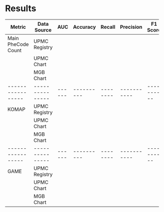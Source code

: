 # Results

| Metric          | Data Source   | AUC  | Accuracy | Recall | Precision | F1 Score |
|-----------------|---------------|------|----------|--------|-----------|----------|
| Main PheCode Count| UPMC Registry |      |          |        |           |          |
|                 | UPMC Chart    |      |          |        |           |          |
|                 | MGB Chart     |      |          |        |           |          |
|-----------------|---------------|------|----------|--------|-----------|----------|
| KOMAP           | UPMC Registry |      |          |        |           |          |
|                 | UPMC Chart    |      |          |        |           |          |
|                 | MGB Chart     |      |          |        |           |          |
|-----------------|---------------|------|----------|--------|-----------|----------|
| GAME            | UPMC Registry |      |          |        |           |          |
|                 | UPMC Chart    |      |          |        |           |          |
|                 | MGB Chart     |      |          |        |           |          |
